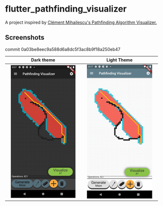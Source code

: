 # flutter_pathfinding_visualizer

A project inspired by [Clément Mihailescu's
Pathfinding Algorithm Visualizer.](https://github.com/clementmihailescu/Pathfinding-Visualizer)

## Screenshots

commit 0a03be8eec9a588d6a8dc5f3ac8b9f18a250eb47

Dark theme             |  Light Theme
:-------------------------:|:-------------------------:
<img src="screenshots/Screenshot_1579626471.png" width="90%">  |  <img src="screenshots/Screenshot_1579627077.png" width="90%">